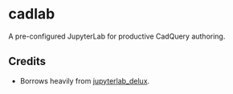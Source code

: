 # cadlab

A pre-configured JupyterLab for productive CadQuery authoring.

## Credits
- Borrows heavily from [jupyterlab_delux][].

[jupyterlab_delux]: https://github.com/jonmmease/jupyterlab_delux
